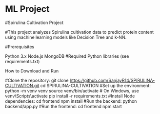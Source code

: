 ﻿# ML Project


 
#Spirulina Cultivation Project



#This project analyzes Spirulina cultivation data to predict protein content using machine learning models like Decision Tree and k-NN.




#Prerequisites


Python 3.x
Node.js
MongoDB
#Required Python libraries (see requirements.txt)




How to Download and Run




#Clone the repository:
git clone https://github.com/SanjayR14/SPIRULINA-CULTIVATION.git
cd SPIRULINA-CULTIVATION
#Set up the environment:
python -m venv venv
source venv/bin/activate  # On Windows, use venv\Scripts\activate
pip install -r requirements.txt
#Install Node dependencies:
cd frontend
npm install
#Run the backend:
python backend/app.py
#Run the frontend:
cd frontend
npm start
